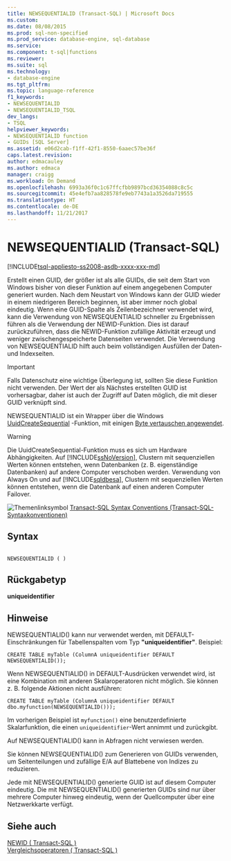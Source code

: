 ```yaml
---
title: NEWSEQUENTIALID (Transact-SQL) | Microsoft Docs
ms.custom: 
ms.date: 08/08/2015
ms.prod: sql-non-specified
ms.prod_service: database-engine, sql-database
ms.service: 
ms.component: t-sql|functions
ms.reviewer: 
ms.suite: sql
ms.technology:
- database-engine
ms.tgt_pltfrm: 
ms.topic: language-reference
f1_keywords:
- NEWSEQUENTIALID
- NEWSEQUENTIALID_TSQL
dev_langs:
- TSQL
helpviewer_keywords:
- NEWSEQUENTIALID function
- GUIDs [SQL Server]
ms.assetid: e06d2cab-f1ff-42f1-8550-6aaec57be36f
caps.latest.revision: 
author: edmacauley
ms.author: edmaca
manager: craigg
ms.workload: On Demand
ms.openlocfilehash: 6993a36f0c1c67ffcfbb9897bcd36354088c8c5c
ms.sourcegitcommit: 45e4efb7aa828578fe9eb7743a1a3526da719555
ms.translationtype: HT
ms.contentlocale: de-DE
ms.lasthandoff: 11/21/2017
---
```

# <a name="newsequentialid-transact-sql"></a>NEWSEQUENTIALID (Transact-SQL)
[!INCLUDE[tsql-appliesto-ss2008-asdb-xxxx-xxx-md](../../includes/tsql-appliesto-ss2008-asdb-xxxx-xxx-md.md)]

  Erstellt einen GUID, der größer ist als alle GUIDs, die seit dem Start von Windows bisher von dieser Funktion auf einem angegebenen Computer generiert wurden. Nach dem Neustart von Windows kann der GUID wieder in einem niedrigeren Bereich beginnen, ist aber immer noch global eindeutig. Wenn eine GUID-Spalte als Zeilenbezeichner verwendet wird, kann die Verwendung von NEWSEQUENTIALID schneller zu Ergebnissen führen als die Verwendung der NEWID-Funktion. Dies ist darauf zurückzuführen, dass die NEWID-Funktion zufällige Aktivität erzeugt und weniger zwischengespeicherte Datenseiten verwendet. Die Verwendung von NEWSEQUENTIALID hilft auch beim vollständigen Ausfüllen der Daten- und Indexseiten.  
  
> [!IMPORTANT]  
>  Falls Datenschutz eine wichtige Überlegung ist, sollten Sie diese Funktion nicht verwenden. Der Wert der als Nächstes erstellten GUID ist vorhersagbar, daher ist auch der Zugriff auf Daten möglich, die mit dieser GUID verknüpft sind.  
  
 NEWSEQUENTIALID ist ein Wrapper über die Windows [UuidCreateSequential](http://go.microsoft.com/fwlink/?LinkId=164027) -Funktion, mit einigen [Byte vertauschen angewendet](https://blogs.msdn.microsoft.com/dbrowne/2012/07/03/how-to-generate-sequential-guids-for-sql-server-in-net/).
  
> [!WARNING]  
>  Die UuidCreateSequential-Funktion muss es sich um Hardware Abhängigkeiten. Auf [!INCLUDE[ssNoVersion](../../includes/ssnoversion-md.md)], Clustern mit sequenziellen Werten können entstehen, wenn Datenbanken (z. B. eigenständige Datenbanken) auf andere Computer verschoben werden. Verwendung von Always On und auf [!INCLUDE[sqldbesa](../../includes/sqldbesa-md.md)], Clustern mit sequenziellen Werten können entstehen, wenn die Datenbank auf einen anderen Computer Failover.  
  
 ![Themenlinksymbol](../../database-engine/configure-windows/media/topic-link.gif "Topic link icon") [Transact-SQL Syntax Conventions (Transact-SQL-Syntaxkonventionen)](../../t-sql/language-elements/transact-sql-syntax-conventions-transact-sql.md)  
  
## <a name="syntax"></a>Syntax  
  
```  
  
NEWSEQUENTIALID ( )  
```  
  
## <a name="return-type"></a>Rückgabetyp  
 **uniqueidentifier**  
  
## <a name="remarks"></a>Hinweise  
 NEWSEQUENTIALID() kann nur verwendet werden, mit DEFAULT-Einschränkungen für Tabellenspalten vom Typ **"uniqueidentifier"**. Beispiel:  
  
```  
CREATE TABLE myTable (ColumnA uniqueidentifier DEFAULT NEWSEQUENTIALID());   
```  
  
 Wenn NEWSEQUENTIALID() in DEFAULT-Ausdrücken verwendet wird, ist eine Kombination mit anderen Skalaroperatoren nicht möglich. Sie können z. B. folgende Aktionen nicht ausführen:  
  
```  
CREATE TABLE myTable (ColumnA uniqueidentifier DEFAULT dbo.myfunction(NEWSEQUENTIALID()));  
```  
  
 Im vorherigen Beispiel ist `myfunction()` eine benutzerdefinierte Skalarfunktion, die einen `uniqueidentifier`-Wert annimmt und zurückgibt.  
  
 Auf NEWSEQUENTIALID() kann in Abfragen nicht verwiesen werden.  
  
 Sie können NEWSEQUENTIALID() zum Generieren von GUIDs verwenden, um Seitenteilungen und zufällige E/A auf Blattebene von Indizes zu reduzieren.  
  
 Jede mit NEWSEQUENTIALID() generierte GUID ist auf diesem Computer eindeutig. Die mit NEWSEQUENTIALID() generierten GUIDs sind nur über mehrere Computer hinweg eindeutig, wenn der Quellcomputer über eine Netzwerkkarte verfügt.  
  
## <a name="see-also"></a>Siehe auch  
 [NEWID &#40; Transact-SQL &#41;](../../t-sql/functions/newid-transact-sql.md)   
 [Vergleichsoperatoren &#40; Transact-SQL &#41;](../../t-sql/language-elements/comparison-operators-transact-sql.md)  
  
  
